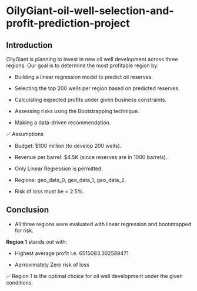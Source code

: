 # OilyGiant-oil-well-selection-and-profit-prediction-project

## Introduction
OilyGiant is planning to invest in new oil well development across three regions. Our goal is to determine the most profitable region by:

- Building a linear regression model to predict oil reserves.

- Selecting the top 200 wells per region based on predicted reserves.

- Calculating expected profits under given business constraints.

- Assessing risks using the Bootstrapping technique.

- Making a data-driven recommendation.

✅ Assumptions
- Budget: $100 million (to develop 200 wells).

- Revenue per barrel: $4.5K (since reserves are in 1000 barrels).

- Only Linear Regression is permitted.

- Regions: geo_data_0, geo_data_1, geo_data_2.

- Risk of loss must be < 2.5%.


##  Conclusion
- All three regions were evaluated with linear regression and bootstrapped for risk.

**Region 1** stands out with:

- Highest average profit i.e. 6515083.302589471

- Aprroximately Zero risk of loss


✅ Region 1 is the optimal choice for oil well development under the given conditions.
